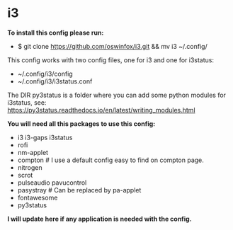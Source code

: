 # i3

**To install this config please run:**

-  $ git clone https://github.com/oswinfox/i3.git && mv i3 ~/.config/

This config works with two config files, one for i3 and one for i3status: 

-  ~/.config/i3/config
-  ~/.config/i3/i3status.conf

The DIR py3status is a folder where you can add some python modules for i3status, see: https://py3status.readthedocs.io/en/latest/writing_modules.html

**You will need all this packages to use this config:**

-  i3 i3-gaps i3status 
-  rofi 
-  nm-applet 
-  compton  # I use a default config easy to find on compton page.
-  nitrogen 
-  scrot 
-  pulseaudio pavucontrol
-  pasystray # Can be replaced by pa-applet
-  fontawesome
-  py3status

**I will update here if any application is needed with the config.**
